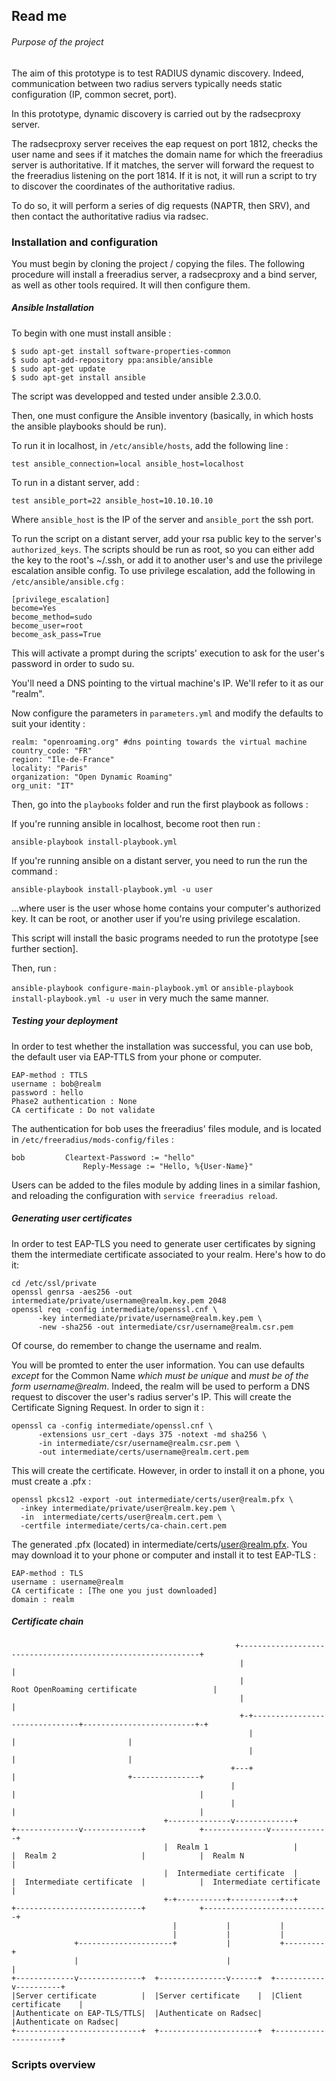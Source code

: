 ## Read me

###### Purpose of the project

The aim of this prototype is to test RADIUS dynamic discovery. Indeed, communication between two radius servers typically needs static configuration (IP, common secret, port).

In this prototype, dynamic discovery is carried out by the radsecproxy server.

The radsecproxy server receives the eap request on port 1812, checks the user name and sees if it matches the domain name for which the freeradius server is authoritative. If it matches, the server will forward the request to the freeradius listening on the port 1814. If it is not, it will run a script to try to discover the coordinates of the authoritative radius.

To do so, it will perform a series of dig requests (NAPTR, then SRV), and then contact the authoritative radius via radsec.

### Installation and configuration

You must begin by cloning the project / copying the files. The following procedure will install a freeradius server, a radsecproxy and a bind server, as well as other tools required. It will then configure them.

##### Ansible Installation

To begin with one must install ansible :

```
$ sudo apt-get install software-properties-common
$ sudo apt-add-repository ppa:ansible/ansible
$ sudo apt-get update
$ sudo apt-get install ansible
```
The script was developped and tested under ansible 2.3.0.0.

Then, one must configure the Ansible inventory (basically, in which hosts the ansible playbooks should be run).

To run it in localhost, in `/etc/ansible/hosts`, add the following line :

`test ansible_connection=local ansible_host=localhost`

To run in a distant server, add :

`test ansible_port=22 ansible_host=10.10.10.10`

Where `ansible_host` is the IP of the server and `ansible_port` the ssh port.

To run the script on a distant server, add your rsa public key to the server's `authorized_keys`. The scripts should be run as root, so you can either add the key to the root's ~/.ssh, or add it to another user's and use the privilege escalation ansible config.
To use privilege escalation, add the following in `/etc/ansible/ansible.cfg` :

```
[privilege_escalation]
become=Yes
become_method=sudo
become_user=root
become_ask_pass=True
```

This will activate a prompt during the scripts' execution to ask for the user's password in order to sudo su.

You'll need a DNS pointing to the virtual machine's IP. We'll refer to it as our "realm".

Now configure the parameters in `parameters.yml` and modify the defaults to suit your identity :

```
realm: "openroaming.org" #dns pointing towards the virtual machine
country_code: "FR"
region: "Ile-de-France"
locality: "Paris"
organization: "Open Dynamic Roaming"
org_unit: "IT"
```

Then, go into the `playbooks` folder and run the first playbook as follows :

If you're running ansible in localhost, become root then run :

`ansible-playbook install-playbook.yml`

If you're running ansible on a distant server, you need to run the run the command :

`ansible-playbook install-playbook.yml -u user`

...where user is the user whose home contains your computer's authorized key.
It can be root, or another user if you're using privilege escalation.

This script will install the basic programs needed to run the prototype [see further section].

Then, run :

`ansible-playbook configure-main-playbook.yml` or `ansible-playbook install-playbook.yml -u user` in very much the same manner.

##### Testing your deployment

In order to test whether the installation was successful, you can use bob, the default user via EAP-TTLS from your phone or computer.

```
EAP-method : TTLS
username : bob@realm
password : hello
Phase2 authentication : None
CA certificate : Do not validate
```

The authentication for bob uses the freeradius' files module, and is located in `/etc/freeradius/mods-config/files` :

```
bob	 		Cleartext-Password := "hello"
				Reply-Message := "Hello, %{User-Name}"
```

Users can be added to the files module by adding lines in a similar fashion, and reloading the configuration with `service freeradius reload`.

##### Generating user certificates

In order to test EAP-TLS you need to generate user certificates by signing them the intermediate certificate associated to your realm. Here's how to do it:

```
cd /etc/ssl/private
openssl genrsa -aes256 -out intermediate/private/username@realm.key.pem 2048
openssl req -config intermediate/openssl.cnf \
      -key intermediate/private/username@realm.key.pem \
      -new -sha256 -out intermediate/csr/username@realm.csr.pem
```
Of course, do remember to change the username and realm.

You will be promted to enter the user information. You can use defaults *except* for the Common Name *which must be unique* and *must be of the form username@realm*. Indeed, the realm will be used to perform a DNS request to discover the user's radius server's IP.
This will create the Certificate Signing Request. In order to sign it :

```
openssl ca -config intermediate/openssl.cnf \
      -extensions usr_cert -days 375 -notext -md sha256 \
      -in intermediate/csr/username@realm.csr.pem \
      -out intermediate/certs/username@realm.cert.pem
```

This will create the certificate. However, in order to install it on a phone, you must create a .pfx :

```
openssl pkcs12 -export -out intermediate/certs/user@realm.pfx \
  -inkey intermediate/private/user@realm.key.pem \
  -in  intermediate/certs/user@realm.cert.pem \
  -certfile intermediate/certs/ca-chain.cert.pem
```

The generated .pfx (located) in intermediate/certs/user@realm.pfx. You may download it to your phone or computer and install it to test EAP-TLS :


```
EAP-method : TLS
username : username@realm
CA certificate : [The one you just downloaded]
domain : realm
```

##### Certificate chain

```
                                                  +-------------------------------------------------------------+
                                                   |                                                             |
                                                   |                Root OpenRoaming certificate                 |
                                                   |                                                             |
                                                   +-+-------------------------------+-------------------------+-+
                                                     |                               |                         |
                                                     |                               |                         |
                                                 +---+                               |                         +---------------+
                                                 |                                   |                                         |
                                                 |                                   |                                         |
                                  +--------------v-------------+      +--------------v-------------+            +--------------v-------------+
                                  |  Realm 1                   |      |  Realm 2                   |            |  Realm N                   |
                                  |  Intermediate certificate  |      |  Intermediate certificate  |            |  Intermediate certificate  |
                                  +-+-----------+-----------+--+      +----------------------------+            +----------------------------+
                                    |           |           |
                                    |           |           |
              +---------------------+           |           +---------+
              |                                 |                     |
+-------------v--------------+  +---------------v------+  +-----------v----------+
|Server certificate          |  |Server certificate    |  |Client certificate    |
|Authenticate on EAP-TLS/TTLS|  |Authenticate on Radsec|  |Authenticate on Radsec|
+----------------------------+  +----------------------+  +----------------------+
```

### Scripts overview
